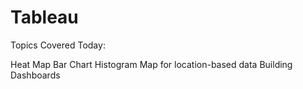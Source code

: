 # Tableau
Topics Covered Today:

Heat Map
Bar Chart
Histogram
Map for location-based data
Building Dashboards


